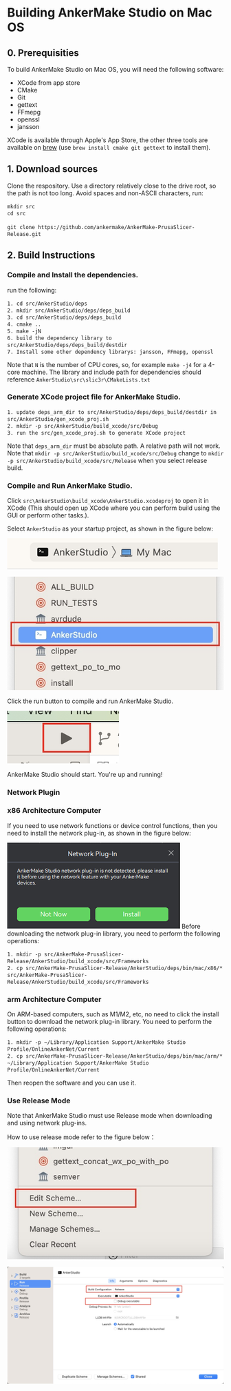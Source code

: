 
# Building AnkerMake Studio on Mac OS

## 0. Prerequisities
To build AnkerMake Studio on Mac OS, you will need the following software:

- XCode from app store
- CMake
- Git
- gettext
- FFmepg
- openssl
- jansson

XCode is available through Apple's App Store, the other three tools are available on
[brew](https://brew.sh/) (use `brew install cmake git gettext` to install them).

## 1. Download sources
Clone the respository. Use a directory relatively close to the drive root, so the path is not too long. Avoid spaces and non-ASCII characters, run:
```
mkdir src
cd src

git clone https://github.com/ankermake/AnkerMake-PrusaSlicer-Release.git
```

## 2. Build Instructions

### Compile and Install the dependencies.
run the following:


	1. cd src/AnkerStudio/deps
	2. mkdir src/AnkerStudio/deps/deps_build
	3. cd src/AnkerStudio/deps/deps_build
	4. cmake ..
	5. make -jN
	6. build the dependency library to src/AnkerStudio/deps/deps_build/destdir
	7. Install some other dependency librarys: jansson, FFmepg, openssl

Note that `N` is the number of CPU cores, so, for example `make -j4` for a 4-core machine.
The library and include path for dependencies should reference `AnkerStudio\src\slic3r\CMakeLists.txt`

### Generate XCode project file for AnkerMake Studio.

	1. update deps_arm_dir to src/AnkerStudio/deps/deps_build/destdir in src/AnkerStudio/gen_xcode_proj.sh 
	2. mkdir -p src/AnkerStudio/build_xcode/src/Debug
	3. run the src/gen_xcode_proj.sh to generate XCode project

Note that `deps_arm_dir` must be absolute path. A relative path will not work.
Note that `mkdir -p src/AnkerStudio/build_xcode/src/Debug` change to `mkdir -p src/AnkerStudio/build_xcode/src/Release` when you select release build.

### Compile and Run AnkerMake Studio. 
Click `src\AnkerStudio\build_xcode\AnkerStudio.xcodeproj` to open it in XCode (This should open up XCode where you can perform build using the GUI or perform other tasks.).


Select `AnkerStudio` as your startup project, as shown in the figure below:

![Alt text](Image/xcode_set_ankerstudio2.jpg)  

![Alt text](Image/xcode_select_ankerstudio.jpg)

Click the run button to compile and run AnkerMake Studio.

![Alt text](Image/xcode_click_run.jpg)

AnkerMake Studio should start. You're up and running!

### Network Plugin
### x86 Architecture Computer
If you need to use network functions or device control functions, then you need to install the network plug-in, as shown in the figure below:

![Alt text](Image/install_network_plugin.png)
Before downloading the network plug-in library, you need to perform the following operations:

	1. mkdir -p src/AnkerMake-PrusaSlicer-Release/AnkerStudio/build_xcode/src/Frameworks
	2. cp src/AnkerMake-PrusaSlicer-Release/AnkerStudio/deps/bin/mac/x86/* src/AnkerMake-PrusaSlicer-Release/AnkerStudio/build_xcode/src/Frameworks

### arm Architecture Computer
On ARM-based computers, such as M1/M2, etc, no need to click the install button to download the network plug-in library. 
You need to perform the following operations:

	1. mkdir -p ~/Library/Application Support/AnkerMake Studio Profile/OnlineAnkerNet/Current
	2. cp src/AnkerMake-PrusaSlicer-Release/AnkerStudio/deps/bin/mac/arm/* ~/Library/Application Support/AnkerMake Studio Profile/OnlineAnkerNet/Current

Then reopen the software and you can use it.

### Use Release Mode

Note that AnkerMake Studio must use Release mode when downloading and using network plug-ins.

How to use release mode refer to the figure below：

![Alt text](Image/xcode_set_scheme.jpg)

![Alt text](Image/xcode_set_release.jpg)